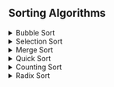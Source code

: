 ## Sorting Algorithms

<details>
    <summary>Bubble Sort</summary>

- TIME COMPLEXITY - `O(n^2)`
- SPACE COMPLEXITY - `O(1)`
- Start from the beginning of the array and swap the first two elements if the first is greater than the second.
- Then, go to the next pair, and so on.
- The bigger item slowly "bubble" up to the end of the list

</details>

<details>
    <summary>Selection Sort</summary>

- TIME COMPLEXITY - `O(n^2)`
- SPACE COMPLEXITY - `O(1)`
- Find the smallest element using a linear scan and move it to the front (swapping it with the front element)
</details>

<details>
    <summary>Merge Sort</summary>

- TIME COMPLEXITY - `O(n log(n))`
- SPACE COMPLEXITY - `O(n)`
- It divides the array in half, sorts each of those halves, and then merges them back together.
- Recursively call for the left part and right part
</details>

<details>
    <summary>Quick Sort</summary>

- TIME COMPLEXITY
    - `O(n log(n))` (Average)
    - `O(n^2)`      (Worst Case)
- SPACE COMPLEXITY - `O(log (n))`
- Pick a random element aka pivot and partition the array, such that all numbers that are less than the pivot come before all the elements that are greater than it.
- The partitioning can be performed efficiently through a series of swaps
</details>

<details>
    <summary>Counting Sort</summary>

- TIME COMPLEXITY - `O(n + k)` 
- SPACE COMPLEXITY - `O(n + k)`
- where `k` is the range of the input 
- It is based on keys between a specific range.
- It works by counting the number of objects having distinct key values ( `freq[]` )
</details>

<details>
    <summary>Radix Sort</summary>

- TIME COMPLEXITY - `O((n + b) * logb(k))`
- SPACE COMPLEXITY - `O(n + 2^d)`
- b = the base (for decimal b = 10)
- n = number of elements in the array
- k = maximum value in the array
- The idea of Radix Sort is to do digit by digit sort starting from the least significant digit to the most significant digit
- It uses counting sort subroutine to sort


</details>